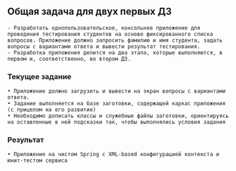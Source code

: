 ## Общая задача для двух первых ДЗ

    - Разработать однопользовательское, консольное приложение для проведения тестирования студентов на основе фиксированного списка вопросов. Приложение должно запросить фамилию и имя студента, задать вопросы с вариантами ответа и вывести результат тестирования.
    - Разработка приложения делится на два этапа, которые выполняются, в первом и, соответственно, во втором ДЗ.

### Текущее задание
    • Приложение должно загрузить и вывести на экран вопросы с вариантами ответа.
    • Задание выполняется на базе заготовки, содержащей каркас приложения (с прицелом на его развитие)
    • Необходимо дописать классы и служебные файлы заготовки, ориентируясь на оставленные в ней подсказки так, чтобы выполнялись условия задания

### Результат
    • Приложение на чистом Spring с XML-based конфигурацией контекста и юнит-тестом сервиса